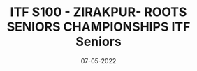 ---
title: ITF S100 - ZIRAKPUR- ROOTS SENIORS CHAMPIONSHIPS ITF Seniors
date:  07-05-2022  
to_date: 11-05-2022
link: 
image: ITFSeniors.jpg
---